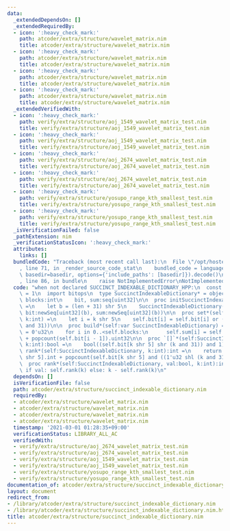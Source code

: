 ```yaml
---
data:
  _extendedDependsOn: []
  _extendedRequiredBy:
  - icon: ':heavy_check_mark:'
    path: atcoder/extra/structure/wavelet_matrix.nim
    title: atcoder/extra/structure/wavelet_matrix.nim
  - icon: ':heavy_check_mark:'
    path: atcoder/extra/structure/wavelet_matrix.nim
    title: atcoder/extra/structure/wavelet_matrix.nim
  - icon: ':heavy_check_mark:'
    path: atcoder/extra/structure/wavelet_matrix.nim
    title: atcoder/extra/structure/wavelet_matrix.nim
  - icon: ':heavy_check_mark:'
    path: atcoder/extra/structure/wavelet_matrix.nim
    title: atcoder/extra/structure/wavelet_matrix.nim
  _extendedVerifiedWith:
  - icon: ':heavy_check_mark:'
    path: verify/extra/structure/aoj_1549_wavelet_matrix_test.nim
    title: verify/extra/structure/aoj_1549_wavelet_matrix_test.nim
  - icon: ':heavy_check_mark:'
    path: verify/extra/structure/aoj_1549_wavelet_matrix_test.nim
    title: verify/extra/structure/aoj_1549_wavelet_matrix_test.nim
  - icon: ':heavy_check_mark:'
    path: verify/extra/structure/aoj_2674_wavelet_matrix_test.nim
    title: verify/extra/structure/aoj_2674_wavelet_matrix_test.nim
  - icon: ':heavy_check_mark:'
    path: verify/extra/structure/aoj_2674_wavelet_matrix_test.nim
    title: verify/extra/structure/aoj_2674_wavelet_matrix_test.nim
  - icon: ':heavy_check_mark:'
    path: verify/extra/structure/yosupo_range_kth_smallest_test.nim
    title: verify/extra/structure/yosupo_range_kth_smallest_test.nim
  - icon: ':heavy_check_mark:'
    path: verify/extra/structure/yosupo_range_kth_smallest_test.nim
    title: verify/extra/structure/yosupo_range_kth_smallest_test.nim
  _isVerificationFailed: false
  _pathExtension: nim
  _verificationStatusIcon: ':heavy_check_mark:'
  attributes:
    links: []
  bundledCode: "Traceback (most recent call last):\n  File \"/opt/hostedtoolcache/Python/3.10.6/x64/lib/python3.10/site-packages/onlinejudge_verify/documentation/build.py\"\
    , line 71, in _render_source_code_stat\n    bundled_code = language.bundle(stat.path,\
    \ basedir=basedir, options={'include_paths': [basedir]}).decode()\n  File \"/opt/hostedtoolcache/Python/3.10.6/x64/lib/python3.10/site-packages/onlinejudge_verify/languages/nim.py\"\
    , line 86, in bundle\n    raise NotImplementedError\nNotImplementedError\n"
  code: "when not declared SUCCINCT_INDEXABLE_DICTIONARY_HPP:\n  const SUCCINCT_INDEXABLE_DICTIONARY_HPP*\
    \ = 1\n  import bitops\n  type SuccinctIndexableDictionary* = object\n    len,\
    \ blocks:int\n    bit, sum:seq[uint32]\n\n  proc initSuccinctIndexableDictionary*(len:int):SuccinctIndexableDictionary\
    \ =\n    let b = (len + 31) shr 5\n    SuccinctIndexableDictionary(len:len, blocks:b,\
    \ bit:newSeq[uint32](b), sum:newSeq[uint32](b))\n\n  proc set*(self:var SuccinctIndexableDictionary,\
    \ k:int) =\n    let i = k shr 5\n    self.bit[i] = self.bit[i] or (1'u32 shl (k\
    \ and 31))\n\n  proc build*(self:var SuccinctIndexableDictionary) =\n    self.sum[0]\
    \ = 0'u32\n    for i in 0..<self.blocks:\n      self.sum[i] = self.sum[i - 1]\
    \ + popcount(self.bit[i - 1]).uint32\n\n  proc `[]`*(self:SuccinctIndexableDictionary,\
    \ k:int):bool =\n    bool((self.bit[k shr 5] shr (k and 31)) and 1)\n\n  proc\
    \ rank*(self:SuccinctIndexableDictionary, k:int):int =\n    return self.sum[k\
    \ shr 5].int + popcount(self.bit[k shr 5] and ((1'u32 shl (k and 31)) - 1))\n\n\
    \  proc rank*(self:SuccinctIndexableDictionary, val:bool, k:int):int =\n    return\
    \ if val: self.rank(k) else: k - self.rank(k)\n"
  dependsOn: []
  isVerificationFile: false
  path: atcoder/extra/structure/succinct_indexable_dictionary.nim
  requiredBy:
  - atcoder/extra/structure/wavelet_matrix.nim
  - atcoder/extra/structure/wavelet_matrix.nim
  - atcoder/extra/structure/wavelet_matrix.nim
  - atcoder/extra/structure/wavelet_matrix.nim
  timestamp: '2021-03-01 01:28:35+09:00'
  verificationStatus: LIBRARY_ALL_AC
  verifiedWith:
  - verify/extra/structure/aoj_2674_wavelet_matrix_test.nim
  - verify/extra/structure/aoj_2674_wavelet_matrix_test.nim
  - verify/extra/structure/aoj_1549_wavelet_matrix_test.nim
  - verify/extra/structure/aoj_1549_wavelet_matrix_test.nim
  - verify/extra/structure/yosupo_range_kth_smallest_test.nim
  - verify/extra/structure/yosupo_range_kth_smallest_test.nim
documentation_of: atcoder/extra/structure/succinct_indexable_dictionary.nim
layout: document
redirect_from:
- /library/atcoder/extra/structure/succinct_indexable_dictionary.nim
- /library/atcoder/extra/structure/succinct_indexable_dictionary.nim.html
title: atcoder/extra/structure/succinct_indexable_dictionary.nim
---
```

